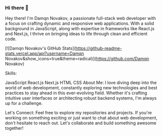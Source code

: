 ### Hi there 👋

Hey there! I'm Damqn Novakov, a passionate full-stack web developer with a focus on crafting dynamic and responsive web applications. With a solid background in JavaScript, along with expertise in frameworks like React.js and Next.js, I thrive on bringing ideas to life through clean and efficient code.

[![Damqn Novakov's GitHub Stats](https://github-readme-stats.vercel.app/api?username=Damqn Novakov&show_icons=true&theme=radical)](https://github.com/Damqn Novakov)

Skills:

JavaScript
React.js
Next.js
HTML
CSS
About Me:
I love diving deep into the world of web development, constantly exploring new technologies and best practices to stay ahead in this ever-evolving field. Whether it's crafting intuitive user interfaces or architecting robust backend systems, I'm always up for a challenge.

Let's Connect:
Feel free to explore my repositories and projects. If you're working on something exciting or just want to chat about web development, don't hesitate to reach out. Let's collaborate and build something awesome together!
